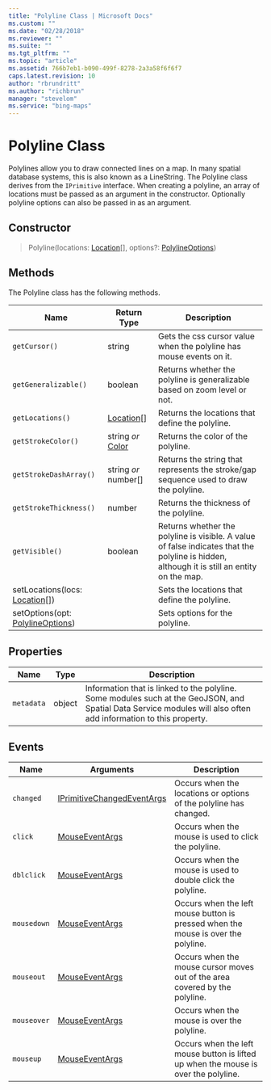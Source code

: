 ```yaml
---
title: "Polyline Class | Microsoft Docs"
ms.custom: ""
ms.date: "02/28/2018"
ms.reviewer: ""
ms.suite: ""
ms.tgt_pltfrm: ""
ms.topic: "article"
ms.assetid: 766b7eb1-b090-499f-8278-2a3a58f6f6f7
caps.latest.revision: 10
author: "rbrundritt"
ms.author: "richbrun"
manager: "stevelom"
ms.service: "bing-maps"
---
```

# Polyline Class
Polylines allow you to draw connected lines on a map. In many spatial database systems, this is also known as a LineString. The Polyline class derives from the `IPrimitive` interface. When creating a polyline, an array of locations must be passed as an argument in the constructor. Optionally polyline options can also be passed in as an argument.

## Constructor

> Polyline(locations: [Location](../v8-web-control/location-class.md)[], options?: [PolylineOptions](../v8-web-control/polylineoptions-object.md))

## Methods

The Polyline class has the following methods.

| Name                               | Return Type       | Description                                                |
|------------------------------------|-------------------|------------------------------------------------------------|
| `getCursor()` | string | Gets the css cursor value when the polyline has mouse events on it. |
| `getGeneralizable()` | boolean | Returns whether the polyline is generalizable based on zoom level or not. |
| `getLocations()`                   | [Location](../v8-web-control/location-class.md)\[\]      | Returns the locations that define the polyline.    |
| `getStrokeColor()`                 | string _or_ [Color](../v8-web-control/color-class.md)    | Returns the color of the polyline.                 |
| `getStrokeDashArray()`             | string _or_ number\[\] | Returns the string that represents the stroke/gap sequence used to draw the polyline.  |
| `getStrokeThickness()`             | number            | Returns the thickness of the polyline.                                    |
| `getVisible()`                     | boolean           | Returns whether the polyline is visible. A value of false indicates that the polyline is hidden, although it is still an entity on the map. |
| setLocations(locs: [Location](../v8-web-control/location-class.md)\[\]) |                   | Sets the locations that define the polyline.                              |
| setOptions(opt: [PolylineOptions](../v8-web-control/polylineoptions-object.md)) |                   | Sets options for the polyline.                                            |

## Properties

| Name     | Type     | Description                        |
|----------|----------|------------------------------------|
| `metadata` | object   | Information that is linked to the polyline. Some modules such at the GeoJSON, and Spatial Data Service modules will also often add information to this property.          |

## Events

| Name  | Arguments  | Description                                                                                   |
|-----------|----------------|---------------------------------------------------------------------------------------|
| `changed` | [IPrimitiveChangedEventArgs](../v8-web-control/iprimitivechangedeventargs-object.md) | Occurs when the locations or options of the polyline has changed. |
| `click`     | [MouseEventArgs](../v8-web-control/mouseeventargs-object.md) | Occurs when the mouse is used to click the polyline.   
`dblclick` | [MouseEventArgs](../v8-web-control/mouseeventargs-object.md) | Occurs when the mouse is used to double click the polyline.                             |
| `mousedown` | [MouseEventArgs](../v8-web-control/mouseeventargs-object.md) | Occurs when the left mouse button is pressed when the mouse is over the polyline.   |
| `mouseout`  | [MouseEventArgs](../v8-web-control/mouseeventargs-object.md) | Occurs when the mouse cursor moves out of the area covered by the polyline.         |
| `mouseover` | [MouseEventArgs](../v8-web-control/mouseeventargs-object.md) | Occurs when the mouse is over the polyline.                                         |
| `mouseup`   | [MouseEventArgs](../v8-web-control/mouseeventargs-object.md) | Occurs when the left mouse button is lifted up when the mouse is over the polyline. |
